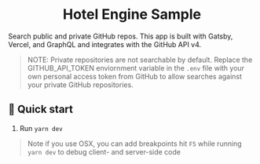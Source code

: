 <h1 align="center">
  Hotel Engine Sample
</h1>

Search public and private GitHub repos. This app is built with Gatsby, Vercel, and GraphQL and integrates with the GitHub API v4.

> NOTE: Private repositories are not searchable by default. Replace the GITHUB_API_TOKEN enviornment variable in the `.env` file with your own personal access token from GitHub to allow searches against your private GitHub repositories.

## 🚀 Quick start

1. Run `yarn dev`

> Note if you use OSX, you can add breakpoints hit `F5` while running `yarn dev` to debug client- and server-side code
